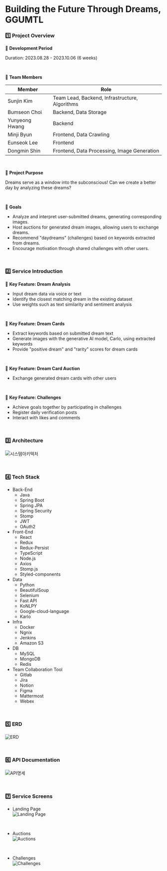 # Building the Future Through Dreams, GGUMTL


### 1️⃣ Project Overview


📌 **Development Period**

Duration: 2023.08.28 - 2023.10.06 (6 weeks)

<br/>

📌 **Team Members**

| Member | Role | 
| --- | --- |
| Sunjin Kim |	Team Lead, Backend, Infrastructure, Algorithms |
| Bumseon Choi | Backend, Data Storage |
| Yunyeong Hwang | Backend |
| Minji Byun | 	Frontend, Data Crawling |
| Eunseok Lee | Frontend |
| Dongmin Shin | Frontend, Data Processing, Image Generation |

<br/>

📌 **Project Purpose**

Dreams serve as a window into the subconscious!
Can we create a better day by analyzing these dreams?

<br/>

📌 **Goals**

- Analyze and interpret user-submitted dreams, generating corresponding images.
- Host auctions for generated dream images, allowing users to exchange dreams.
- Recommend "daydreams" (challenges) based on keywords extracted from dreams.
- Encourage motivation through shared challenges with other users.

<br/>

### 2️⃣ Service Introduction
📌 **Key Feature: Dream Analysis**

- Input dream data via voice or text
- Identify the closest matching dream in the existing dataset
- Use weights such as text similarity and sentiment analysis
<br/>

📌 **Key Feature: Dream Cards**

- Extract keywords based on submitted dream text
- Generate images with the generative AI model, Carlo, using extracted keywords
- Provide "positive dream" and "rarity" scores for dream cards
<br/>

📌 **Key Feature: Dream Card Auction**

- Exchange generated dream cards with other users
<br/>

📌 **Key Feature: Challenges**

- Achieve goals together by participating in challenges
- Register daily verification posts
- Interact with likes and comments

<br/>

### 3️⃣ Architecture

![시스템아키텍처](etc/img/시스템아키텍처.png)


<br/>

### 4️⃣ Tech Stack


- Back-End
  - Java
  - Spring Boot
  - Spring JPA
  - Spring Security
  - Stomp
  - JWT
  - OAuth2
- Front-End
  - React
  - Redux
  - Redux-Persist
  - TypeScript
  - Node.js
  - Axios
  - Stomp.js
  - Styled-components
- Data
  - Python
  - BeautifulSoup
  - Selenium
  - Fast API
  - KoNLPY
  - Google-cloud-language
  - Karlo
- Infra
  - Docker
  - Ngnix
  - Jenkins
  - Amazon S3
- DB
  - MySQL
  - MongoDB
  - Redis
- Team Collaboration Tool
  - Gitlab
  - Jira
  - Notion
  - Figma
  - Mattermost
  - Webex

<br/>

### 5️⃣ ERD

![ERD](etc/img/ERD.png)

<br/>

### 6️⃣ API Documentation

![API명세](etc/img/API명세.png)

<br/>

### 7️⃣ Service Screens


- Landing Page<br>
![Landing Page](etc/img/메인.png)

<br>

- Auctions<br>
![Auctions](etc/img/경매.png)

<br>

- Challenges<br>
![Challenges](etc/img/챌린지.png)

